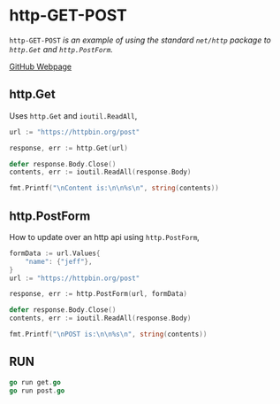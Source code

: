 # http-GET-POST

`http-GET-POST` _is an example of
using the standard `net/http` package to `http.Get` and `http.PostForm`._

[GitHub Webpage](https://jeffdecola.github.io/my-go-examples/)

## http.Get

Uses `http.Get` and `ioutil.ReadAll`,

```go
url := "https://httpbin.org/post"

response, err := http.Get(url)

defer response.Body.Close()
contents, err := ioutil.ReadAll(response.Body)

fmt.Printf("\nContent is:\n\n%s\n", string(contents))
```

## http.PostForm

How to update over an http api using `http.PostForm`,

```go
formData := url.Values{
    "name": {"jeff"},
}
url := "https://httpbin.org/post"

response, err := http.PostForm(url, formData)

defer response.Body.Close()
contents, err := ioutil.ReadAll(response.Body)

fmt.Printf("\nPOST is:\n\n%s\n", string(contents))
```

## RUN

```go
go run get.go
go run post.go
```
